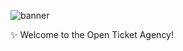 ![banner](https://user-images.githubusercontent.com/4404088/196847215-7b29002d-ebf8-47c7-8f70-f64ba8ff696e.png)

✨ Welcome to the Open Ticket Agency!
